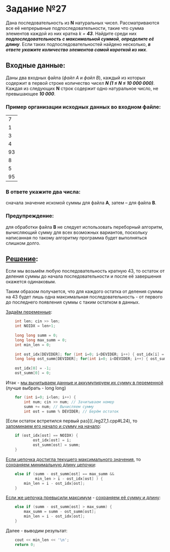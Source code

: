 # Задание №27 

Дана последовательность из **N** натуральных чисел. Рассматриваются все её непрерывные подпоследовательности, такие что сумма элементов каждой из них кратна _k = **43**_. Найдите среди них _**подпоследовательность с максимальной суммой**_, _**определите её длину**_. Если таких подпоследовательностей найдено несколько, _**в ответе укажите количество элементов самой короткой из них**_.

## Входные данные:

Даны два входных файла (_файл A_ и _файл B_), каждый из которых содержит в первой строке количество чисел _**N (1 ≤ N ≤ 10 000 000)**_. Каждая из следующих **N** строк содержит одно натуральное число, не превышающее _**10 000**_.

### Пример организации исходных данных во входном файле:

|   |
|---|
| 7 |
| 1 |
| 3 |
| 4 |
| 93 |
| 8 |
| 5 |
| 95 |

### В ответе укажите два числа:

сначала значение искомой суммы для файла **А**, затем – для файла **B**.

### Предупреждение:

для обработки файла **B** не следует использовать переборный алгоритм, вычисляющий сумму для всех возможных вариантов, поскольку написанная по такому алгоритму программа будет выполняться слишком долго.

## [Решение](./eg27_1.cpp):

Если мы возьмём любую последовательность кратную 43, то остаток от деления суммы до начала последовательности и после её завершения окажется одинаковым.

Таким образом получается, что для каждого остатка от деления суммы на 43 будет лишь одна максимальная последовательность - от первого до последнего появления суммы с таким остатком в данных.

[Задаём переменные](./eg27_1.cpp#L7-L18):

```cpp
    int len; cin >> len;
    int NOIDX = len+1;
    
    long long summ = 0;
    long long max_summ = 0;
    int min_len = 0;
    
    int ost_idx[DEVIDER]; for (int i=0; i<DEVIDER; i++) { ost_idx[i] = NOIDX; }
    long long ost_summ[DEVIDER]; for(int i=0; i<DEVIDER; i++) { ost_summ[i] = 0; }
    
    ost_idx[0] = -1;
    ost_summ[0] = 0;
```


Итак - [мы вычитываем данные и аккумулируем их сумму в переменной](./eg27_1.cpp#L20-L23) (лучше выбрать - long long)

```cpp
    for (int i=0; i<len; i++) {
        int num; cin >> num; // Зачитываем номер
        summ += num; // Вычисляем сумму
        int ost = summ % DEVIDER; // Берём остаток
```

[Если остаток встретился первый раз]((./eg27_1.cpp#L24), то [запоминаем его начало и сумму на начало](./eg27_1.cpp#L25-L26):

```cpp
    if (ost_idx[ost] == NOIDX) {
    		ost_idx[ost] = i;
		    ost_summ[ost] = summ;
    }
```

[Если цепочка достигла текущего максимального значения](./eg27_1.cpp#L27-L30), то [сохраняем минимальную длину цепочки](./eg27_1.cpp#L32):

```cpp
    else if (summ - ost_summ[ost] == max_summ &&
             min_len > i - ost_idx[ost] ) {
        min_len = i - ost_idx[ost];
    }
```

[Если же цепочка превысили максимум](./eg27_1.cpp#L35) - [сохраняем её сумму и длину](./eg27_1.cpp#L36-L37):

```cpp
    else if (summ - ost_summ[ost] > max_summ) {
        max_summ = summ - ost_summ[ost];
        min_len = i - ost_idx[ost];
    }
```

Далее - выводим результат:

```cpp
    cout << min_len << '\n';
    return 0;
```